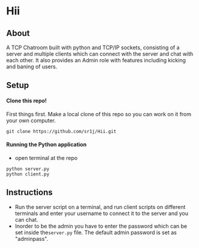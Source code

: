 # Hii
## About
A TCP Chatroom built with python and TCP/IP sockets, consisting of a server and multiple clients which can connect with the server and chat with each other. It also provides an Admin role with features including kicking and baning of users.

## Setup
#### Clone this repo!
First things first. Make a local clone of this repo so you can work on it from your own computer.
```
git clone https://github.com/sr1j/Hii.git
```
#### Running the Python application
- open terminal at the repo
```
python server.py
python client.py
```
## Instructions
- Run the server script on a terminal, and run client scripts on different terminals and enter your username to connect it
 to the server and you can chat.
 - Inorder to be the admin you have to enter the password which can be set inside the`server.py` file. The default admin password is set as "adminpass".
```
